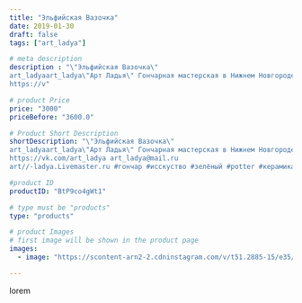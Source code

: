 ```yaml
---
title: "Эльфийская Вазочка"
date: 2019-01-30
draft: false
tags: ["art_ladya"]

# meta description
description : "\"Эльфийская Вазочка\" 
art_ladyaart_ladya\"Арт Ладья\" Гончарная мастерская в Нижнем Новгороде. Изготовление керамики и мастер//-классы по обучению. 
https://v"

# product Price
price: "3000"
priceBefore: "3600.0"

# Product Short Description
shortDescription: "\"Эльфийская Вазочка\" 
art_ladyaart_ladya\"Арт Ладья\" Гончарная мастерская в Нижнем Новгороде. Изготовление керамики и мастер//-классы по обучению. 
https://vk.com/art_ladya art_ladya@mail.ru 
art//-ladya.Livemaster.ru #гончар #исскуство #зелёный #potter #керамикадляинтерьера #керамикаручнаяработа #гончарнаямастерская #керамиканазаказ #handmade #посудаизглины #керамика #эксклюзивнаякерамика #dishes #decor #ceramicar #warrior #claygoods #restaurant #earthenware #ceramic #design #elfish #gifts #decanter #ceramicart #ваза #vase #эльфийскаяваза #clay #авторскаякерамика"

#product ID
productID: "BtP9co4gWt1"

# type must be "products"
type: "products"

# product Images
# first image will be shown in the product page
images:
  - image: "https://scontent-arn2-2.cdninstagram.com/v/t51.2885-15/e35/49858231_281680025838149_4538950791410790684_n.jpg?tp=1&_nc_ht=scontent-arn2-2.cdninstagram.com&_nc_cat=105&_nc_ohc=s2d8dNxXZ-IAX__MvaB&ccb=7-4&oh=ac3c0342b9a144d36356b26949bd42e7&oe=60860F83&_nc_sid=86f79a&ig_cache_key=MTk2ODA2MTgxMTA2NDQwMDc1Nw%3D%3D.2-ccb7-4"

---
```

lorem
